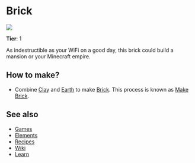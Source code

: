 # Brick

![](/wiki/images/item.brick.png)

**Tier**: 1

As indestructible as your WiFi on a good day, this brick could build a mansion or your Minecraft empire.

## How to make?

* Combine [Clay](/wiki/elements/clay) and [Earth](/wiki/elements/earth) to make [Brick](/wiki/elements/brick). This process is known as [Make Brick](/wiki/recipes/make-brick).

## See also

* [Games](/wiki/games)
* [Elements](/wiki/elements)
* [Recipes](/wiki/recipes)
* [Wiki](/wiki/index)
* [Learn](/learn/index)